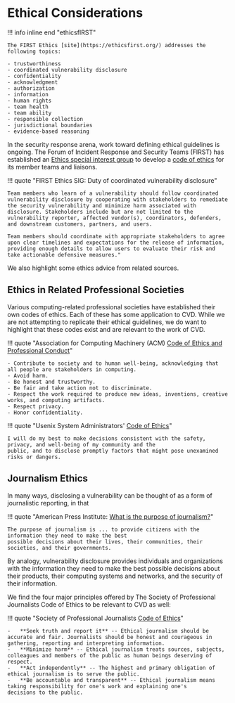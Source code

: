 # Ethical Considerations

!!! info inline end "ethicsfIRST"

    The FIRST Ethics [site](https://ethicsfirst.org/) addresses the following topics:

    - trustworthiness
    - coordinated vulnerability disclosure
    - confidentiality
    - acknowledgment
    - authorization
    - information
    - human rights
    - team health
    - team ability
    - responsible collection
    - jurisdictional boundaries
    - evidence-based reasoning

In the security response arena, work toward defining ethical
guidelines is ongoing. The Forum of Incident Response and Security Teams
(FIRST) has established an [Ethics special interest group](https://www.first.org/global/sigs/ethics/)
to develop a [code of ethics](https://ethicsfirst.org/) for its member teams and liaisons.

!!! quote "FIRST Ethics SIG: Duty of coordinated vulnerability disclosure"

    Team members who learn of a vulnerability should follow coordinated vulnerability disclosure by cooperating with stakeholders to remediate the security vulnerability and minimize harm associated with disclosure. Stakeholders include but are not limited to the vulnerability reporter, affected vendor(s), coordinators, defenders, and downstream customers, partners, and users.
    
    Team members should coordinate with appropriate stakeholders to agree upon clear timelines and expectations for the release of information, providing enough details to allow users to evaluate their risk and take actionable defensive measures."

We also highlight some ethics advice from related sources.

## Ethics in Related Professional Societies

Various computing-related professional societies have established their
own codes of ethics. Each of these has some application to CVD.
While we are not attempting to replicate their ethical guidelines,
we do want to highlight that these codes exist and are relevant to the
work of CVD.

!!! quote "Association for Computing Machinery (ACM) [Code of Ethics and Professional Conduct](https://www.acm.org/about-acm/acm-code-of-ethics-and-professional-conduct)"

    - Contribute to society and to human well-being, acknowledging that all people are stakeholders in computing.
    - Avoid harm.
    - Be honest and trustworthy.
    - Be fair and take action not to discriminate.
    - Respect the work required to produce new ideas, inventions, creative works, and computing artifacts.
    - Respect privacy.
    - Honor confidentiality.

!!! quote "Usenix System Administrators' [Code of Ethics](https://www.usenix.org/system-administrators-code-ethics)"

    I will do my best to make decisions consistent with the safety, privacy, and well-being of my community and the
    public, and to disclose promptly factors that might pose unexamined risks or dangers.

## Journalism Ethics

In many ways, disclosing a vulnerability can be thought of as a form of
journalistic reporting, in that

!!! quote "American Press Institute: [What is the purpose of journalism?](https://www.americanpressinstitute.org/journalism-essentials/what-is-journalism/purpose-journalism/)"

    The purpose of journalism is ... to provide citizens with the information they need to make the best
    possible decisions about their lives, their communities, their
    societies, and their governments.

By analogy, vulnerability disclosure provides individuals and
organizations with the information they need to make the best possible
decisions about their products, their computing systems and networks,
and the security of their information.

We find the four major principles offered by The Society of Professional
Journalists Code of Ethics to be relevant to CVD as well:

!!! quote "Society of Professional Journalists [Code of Ethics](https://www.spj.org/ethicscode.asp)"

    -   **Seek truth and report it** -- Ethical journalism should be
    accurate and fair. Journalists should be honest and courageous in
    gathering, reporting and interpreting information.
    -   **Minimize harm** -- Ethical journalism treats sources, subjects,
    colleagues and members of the public as human beings deserving of
    respect.
    -   **Act independently** -- The highest and primary obligation of
    ethical journalism is to serve the public.
    -   **Be accountable and transparent** -- Ethical journalism means
    taking responsibility for one's work and explaining one's
    decisions to the public.
